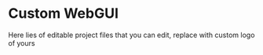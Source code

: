 # Custom WebGUI
Here lies of editable project files that you can edit, replace with custom logo of yours